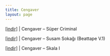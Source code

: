 ```yaml
---
title: Cengaver
layout: page
---
```


<a href="https://cloud.mail.ru/public/9cfb6d75bbbf/Cengaver%20-%20S%C3%BCper%20Criminal" target="_blank">[indir]</a> | Cengaver &#8211; Süper Criminal

<a href="https://cloud.mail.ru/public/279cb2eeb5a8/Cengaver%20-%20Susam%20Soka%C4%9F%C4%B1%20%28Beat%20Tape%20Vol.1%29" target="_blank">[indir]</a> | Cengaver &#8211; Susam Sokağı (Beattape V.1)

<a href="https://cloud.mail.ru/public/6ad784ee610d/Ceng%C3%A2ver%20-%20Skala%20I" target="_blank">[indir]</a> | Cengaver &#8211; Skala I
